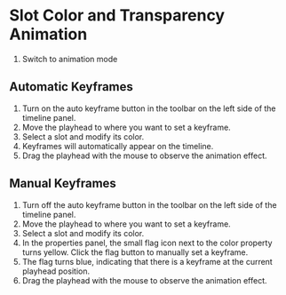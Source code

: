 # Slot Color and Transparency Animation

1. Switch to animation mode

## Automatic Keyframes
1. Turn on the auto keyframe button in the toolbar on the left side of the timeline panel.
2. Move the playhead to where you want to set a keyframe.
3. Select a slot and modify its color.
4. Keyframes will automatically appear on the timeline.
5. Drag the playhead with the mouse to observe the animation effect.

## Manual Keyframes
1. Turn off the auto keyframe button in the toolbar on the left side of the timeline panel.
2. Move the playhead to where you want to set a keyframe.
3. Select a slot and modify its color.
4. In the properties panel, the small flag icon next to the color property turns yellow. Click the flag button to manually set a keyframe.
5. The flag turns blue, indicating that there is a keyframe at the current playhead position.
6. Drag the playhead with the mouse to observe the animation effect.